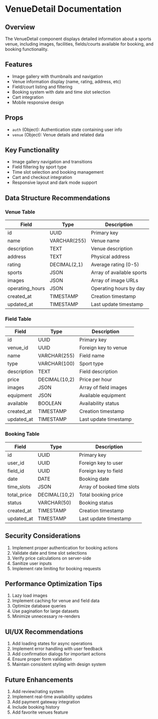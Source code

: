 # VenueDetail Documentation

## Overview
The VenueDetail component displays detailed information about a sports venue, including images, facilities, fields/courts available for booking, and booking functionality.

## Features
- Image gallery with thumbnails and navigation
- Venue information display (name, rating, address, etc)
- Field/court listing and filtering
- Booking system with date and time slot selection
- Cart integration
- Mobile responsive design

## Props
- `auth` (Object): Authentication state containing user info
- `venue` (Object): Venue details and related data

## Key Functionality
- Image gallery navigation and transitions
- Field filtering by sport type
- Time slot selection and booking management
- Cart and checkout integration
- Responsive layout and dark mode support

## Data Structure Recommendations

### Venue Table
| Field | Type | Description |
|-------|------|-------------|
| id | UUID | Primary key |
| name | VARCHAR(255) | Venue name |
| description | TEXT | Venue description |
| address | TEXT | Physical address |
| rating | DECIMAL(2,1) | Average rating (0-5) |
| sports | JSON | Array of available sports |
| images | JSON | Array of image URLs |
| operating_hours | JSON | Operating hours by day |
| created_at | TIMESTAMP | Creation timestamp |
| updated_at | TIMESTAMP | Last update timestamp |

### Field Table
| Field | Type | Description |
|-------|------|-------------|
| id | UUID | Primary key |
| venue_id | UUID | Foreign key to venue |
| name | VARCHAR(255) | Field name |
| type | VARCHAR(100) | Sport type |
| description | TEXT | Field description |
| price | DECIMAL(10,2) | Price per hour |
| images | JSON | Array of field images |
| equipment | JSON | Available equipment |
| available | BOOLEAN | Availability status |
| created_at | TIMESTAMP | Creation timestamp |
| updated_at | TIMESTAMP | Last update timestamp |

### Booking Table
| Field | Type | Description |
|-------|------|-------------|
| id | UUID | Primary key |
| user_id | UUID | Foreign key to user |
| field_id | UUID | Foreign key to field |
| date | DATE | Booking date |
| time_slots | JSON | Array of booked time slots |
| total_price | DECIMAL(10,2) | Total booking price |
| status | VARCHAR(50) | Booking status |
| created_at | TIMESTAMP | Creation timestamp |
| updated_at | TIMESTAMP | Last update timestamp |

## Security Considerations
1. Implement proper authentication for booking actions
2. Validate date and time slot selections
3. Verify price calculations on server-side
4. Sanitize user inputs
5. Implement rate limiting for booking requests

## Performance Optimization Tips
1. Lazy load images
2. Implement caching for venue and field data
3. Optimize database queries
4. Use pagination for large datasets
5. Minimize unnecessary re-renders

## UI/UX Recommendations
1. Add loading states for async operations
2. Implement error handling with user feedback
3. Add confirmation dialogs for important actions
4. Ensure proper form validation
5. Maintain consistent styling with design system

## Future Enhancements
1. Add review/rating system
2. Implement real-time availability updates
3. Add payment gateway integration
4. Include booking history
5. Add favorite venues feature
